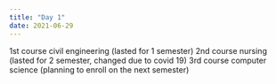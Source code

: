 ```yaml
---
title: "Day 1"
date: 2021-06-29
---
```


1st course civil engineering (lasted for 1 semester)
2nd course nursing (lasted for 2 semester, changed due to covid 19)
3rd course computer science (planning to enroll on the next semester)
